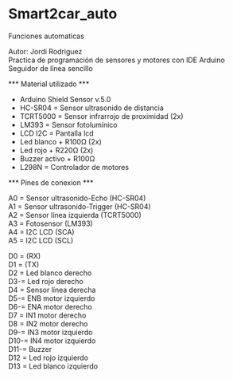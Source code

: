 # Smart2car_auto
 Funciones automaticas

Autor: Jordi Rodriguez  
Practica de programación de sensores y motores con IDE Arduino  
Seguidor de línea sencillo  


*** Material utilizado ***

- Arduino Shield Sensor v.5.0
- HC-SR04 = Sensor ultrasonido de distancia
- TCRT5000 = Sensor infrarrojo de proximidad (2x)
- LM393 = Sensor fotolumínico
- LCD I2C = Pantalla lcd
- Led blanco + R100Ω (2x)
- Led rojo + R220Ω (2x)
- Buzzer activo + R100Ω  
- L298N = Controlador de motores
  

*** Pines de conexion ***

A0 = Sensor ultrasonido-Echo (HC-SR04)  
A1 = Sensor ultrasonido-Trigger (HC-SR04)  
A2 = Sensor línea izquierda (TCRT5000)  
A3 = Fotosensor (LM393)  
A4 = I2C LCD (SCA)  
A5 = I2C LCD (SCL)  

D0 = (RX)  
D1 = (TX)  
D2 = Led blanco derecho  
D3-= Led rojo derecho  
D4 = Sensor línea derecha   
D5-= ENB motor izquierdo  
D6-= ENA motor derecho  
D7 = IN1 motor derecho  
D8 = IN2 motor derecho  
D9-= IN3 motor izquierdo  
D10-= IN4 motor izquierdo  
D11-= Buzzer  
D12 = Led rojo izquierdo   
D13 = Led blanco izquierdo  
